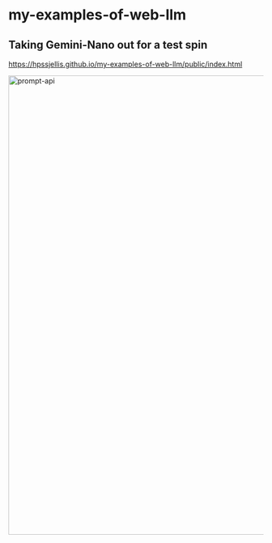 # my-examples-of-web-llm

## Taking Gemini-Nano out for a test spin


https://hpssjellis.github.io/my-examples-of-web-llm/public/index.html


<img width="1129" height="908" alt="prompt-api" src="https://github.com/user-attachments/assets/cf6228e7-a504-4e49-a5ed-e50eb39a1bbf" />
